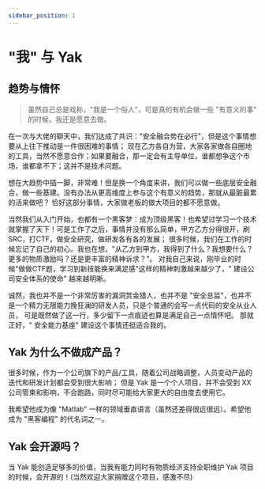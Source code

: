 ```yaml
---
sidebar_position: 1
---
```


# "我" 与 Yak

## 趋势与情怀

> 虽然自己总是戏称，"我是一个俗人"，可是真的有机会做一些 "有意义的事" 的时候，我还是愿意去做。

在一次与大佬的聊天中，我们达成了共识："安全融合势在必行"，但是这个事情想要从上往下推动是一件很困难的事情；
现在乙方各自为营，大家各家做各自圈地的工具，当然不愿意合作；如果要融合，那一定会有主导单位，谁都想争这个市场，谁都拿不下；这并不是技术问题。

想在大趋势中插一脚，非常难！但是换一个角度来讲，我们可以做一些底层安全融合，做一些基建。没有办法从更高维度上参与这个有意义的趋势，那就从最脏最累的活来做吧？ 恰好这部分事情，大家做老板的做大项目的都不愿意做。

当然我们从入门开始，也都有一个黑客梦：成为顶级黑客！也希望过学习一个技术就掌握了天下！可是工作了之后，事情并没有那么简单，甲方乙方分得很开，刷SRC，打CTF，做安全研究，做研发各有各的发展；
很多时候，我们在工作的时候忘记了自己的初心。我也在想，"从乙方到甲方，我得到了什么？我想要什么？更多的物质激励吗？还是更丰富的精神诉求？"。 对我自己来说，刚毕业的时候"做做CTF题，学习到新技能换来满足感"这样的精神刺激越来越少了，"
建设公司安全体系的使命" 越来越明晰。

诚然，我也并不是一个非常厉害的漏洞赏金猎人，也并不是 "安全总监"，也并不是一个精力无限能力挽狂澜的研发人员，只是个普通的会写一点代码的安全从业人员， 可是既然做了这一行，多少留下一点痕迹也算是满足自己一点情怀吧。 那就正好，"
安全能力基座" 建设这个事情还挺适合我的。

## Yak 为什么不做成产品？

很多时候，作为一个公司旗下的产品/工具，随着公司战略调整，人员变动产品的迭代和研发计划都会受到很大影响； 但是 Yak 是一个个人项目，并不会受到 XX 公司管束和影响，不会跑路，同时尽可能给大家更大的自由度去使用它。

我希望他成为像 "Matlab" 一样的领域垂直语言（虽然还差得很远很远）。希望他成为 "黑客编程" 的代名词之一。

## Yak 会开源吗？

当 Yak 能创造足够多的价值，当我有能力同时有物质经济支持全职维护 Yak 项目的时候，会开源的！(当然欢迎大家捐赠这个项目，感激不尽)


